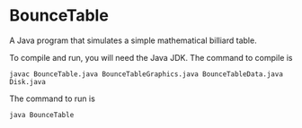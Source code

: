 # BounceTable

A Java program that simulates a simple mathematical billiard table.

To compile and run, you will need the Java JDK. The command to compile is

```javac BounceTable.java BounceTableGraphics.java BounceTableData.java Disk.java```

The command to run is

```java BounceTable```

